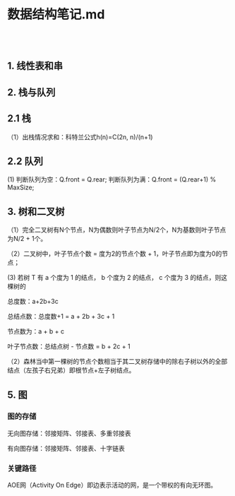 # 数据结构笔记.md

<br>
<br>

## 1. 线性表和串





## 2. 栈与队列

## 2.1 栈

（1）出栈情况求和：科特兰公式h(n)=C(2n, n)/(n+1)

## 2.2 队列

(1) 判断队列为空：Q.front = Q.rear; 判断队列为满：Q.front = (Q.rear+1) % MaxSize;



## 3. 树和二叉树

（1）完全二叉树有N个节点，N为偶数则叶子节点为N/2个，N为基数则叶子节点为N/2 + 1个。

（2）二叉树中，叶子节点个数 = 度为2的节点个数 + 1，叶子节点即为度为0的节点；

 (3) 若树 T 有 a 个度为 1 的结点， b 个度为 2 的结点， c 个度为 3 的结点，则这棵树的
 
 总度数：a+2b+3c
 
 总结点数：总度数+1 = a + 2b + 3c + 1
 
 节点数为：a + b + c
 
 叶子节点数：总结点树 - 节点数 = b + 2c + 1

（2）森林当中第一棵树的节点个数相当于其二叉树存储中的除右子树以外的全部结点（左孩子右兄弟）即根节点+左子树结点。




## 5. 图

### 图的存储

无向图存储：邻接矩阵、邻接表、多重邻接表

有向图存储：邻接矩阵、邻接表、十字链表

### 关键路径

AOE网（Activity On Edge）即边表示活动的网，是一个带权的有向无环图。